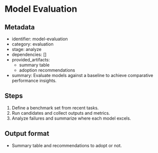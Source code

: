 # Model Evaluation

## Metadata

- identifier: model-evaluation
- category: evaluation
- stage: analyze
- dependencies: []
- provided_artifacts:
  - summary table
  - adoption recommendations
- summary: Evaluate models against a baseline to achieve comparative performance insights.

## Steps

1. Define a benchmark set from recent tasks.
2. Run candidates and collect outputs and metrics.
3. Analyze failures and summarize where each model excels.

## Output format

- Summary table and recommendations to adopt or not.
